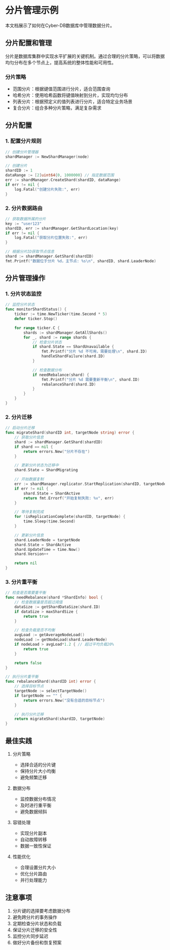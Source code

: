 # 分片管理示例

本文档展示了如何在Cyber-DB数据库中管理数据分片。

## 分片配置和管理

分片是数据库集群中实现水平扩展的关键机制。通过合理的分片策略，可以将数据均匀分布在多个节点上，提高系统的整体性能和可用性。

### 分片策略

- 范围分片：根据键值范围进行分片，适合范围查询
- 哈希分片：使用哈希函数将键值映射到分片，实现均匀分布
- 列表分片：根据预定义的值列表进行分片，适合特定业务场景
- 复合分片：组合多种分片策略，满足复杂需求

## 分片配置

### 1. 配置分片规则

```go
// 创建分片管理器
shardManager := NewShardManager(node)

// 创建分片
shardID := 1
dataRange := [2]uint64{0, 1000000} // 指定数据范围
err := shardManager.CreateShard(shardID, dataRange)
if err != nil {
    log.Fatal("创建分片失败:", err)
}
```

### 2. 分片数据路由

```go
// 获取数据所属的分片
key := "user123"
shardID, err := shardManager.GetShardLocation(key)
if err != nil {
    log.Fatal("获取分片位置失败:", err)
}

// 根据分片ID获取节点信息
shard := shardManager.GetShard(shardID)
fmt.Printf("数据位于分片 %d，主节点: %s\n", shardID, shard.LeaderNode)
```

## 分片管理操作

### 1. 分片状态监控

```go
// 监控分片状态
func monitorShardStatus() {
    ticker := time.NewTicker(time.Second * 5)
    defer ticker.Stop()

    for range ticker.C {
        shards := shardManager.GetAllShards()
        for _, shard := range shards {
            // 检查分片状态
            if shard.State == ShardUnavailable {
                fmt.Printf("分片 %d 不可用，需要处理\n", shard.ID)
                handleShardFailure(shard.ID)
            }

            // 检查数据分布
            if needRebalance(shard) {
                fmt.Printf("分片 %d 需要重新平衡\n", shard.ID)
                rebalanceShard(shard.ID)
            }
        }
    }
}
```

### 2. 分片迁移

```go
// 启动分片迁移
func migrateShard(shardID int, targetNode string) error {
    // 获取分片信息
    shard := shardManager.GetShard(shardID)
    if shard == nil {
        return errors.New("分片不存在")
    }

    // 更新分片状态为迁移中
    shard.State = ShardMigrating

    // 开始数据复制
    err := shardManager.replicator.StartReplication(shardID, targetNode)
    if err != nil {
        shard.State = ShardActive
        return fmt.Errorf("开始复制失败: %v", err)
    }

    // 等待复制完成
    for !isReplicationComplete(shardID, targetNode) {
        time.Sleep(time.Second)
    }

    // 更新分片信息
    shard.LeaderNode = targetNode
    shard.State = ShardActive
    shard.UpdateTime = time.Now()
    shard.Version++

    return nil
}
```

### 3. 分片重平衡

```go
// 检查是否需要重平衡
func needRebalance(shard *ShardInfo) bool {
    // 检查数据量是否超过阈值
    dataSize := getShardDataSize(shard.ID)
    if dataSize > maxShardSize {
        return true
    }

    // 检查负载是否不均衡
    avgLoad := getAverageNodeLoad()
    nodeLoad := getNodeLoad(shard.LeaderNode)
    if nodeLoad > avgLoad*1.2 { // 超过平均负载20%
        return true
    }

    return false
}

// 执行分片重平衡
func rebalanceShard(shardID int) error {
    // 选择目标节点
    targetNode := selectTargetNode()
    if targetNode == "" {
        return errors.New("没有合适的目标节点")
    }

    // 执行分片迁移
    return migrateShard(shardID, targetNode)
}
```

## 最佳实践

1. 分片策略
   - 选择合适的分片键
   - 保持分片大小均衡
   - 避免频繁迁移

2. 数据分布
   - 监控数据分布情况
   - 及时进行重平衡
   - 避免数据倾斜

3. 容错处理
   - 实现分片副本
   - 自动故障转移
   - 数据一致性保证

4. 性能优化
   - 合理设置分片大小
   - 优化分片路由
   - 并行处理能力

## 注意事项

1. 分片键的选择要考虑数据分布
2. 避免跨分片的事务操作
3. 定期检查分片状态和负载
4. 保证分片迁移的安全性
5. 监控分片同步延迟
6. 做好分片备份和恢复预案